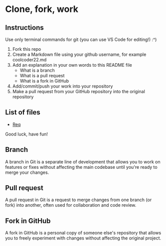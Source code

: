 # Clone, fork, work

## Instructions

Use only terminal commands for git (you can use VS Code for editing!) :^)

1. Fork this repo
2. Create a Markdown file using your github username, for example coolcoder22.md
3. Add an explanation in your own words to this README file
    - What is a branch
    - What is a pull request
    - What is a fork in GitHub
4. Add/commit/push your work into your repository 
5. Make a pull request from your GitHub repository into the original repository

## List of files

- [Req](./req.md)

Good luck, have fun!

## Branch

A branch in Git is a separate line of development that allows you to work on features or fixes without affecting the main codebase until you're ready to merge your changes.

## Pull request

A pull request in Git is a request to merge changes from one branch (or fork) into another, often used for collaboration and code review.

## Fork in GitHub

A fork in GitHub is a personal copy of someone else's repository that allows you to freely experiment with changes without affecting the original project.
